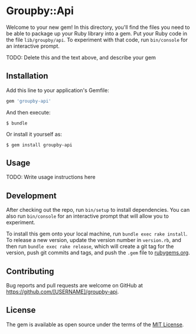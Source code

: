 # Groupby::Api

Welcome to your new gem! In this directory, you'll find the files you need to be able to package up your Ruby library into a gem. Put your Ruby code in the file `lib/groupby/api`. To experiment with that code, run `bin/console` for an interactive prompt.

TODO: Delete this and the text above, and describe your gem

## Installation

Add this line to your application's Gemfile:

```ruby
gem 'groupby-api'
```

And then execute:

    $ bundle

Or install it yourself as:

    $ gem install groupby-api

## Usage

TODO: Write usage instructions here

## Development

After checking out the repo, run `bin/setup` to install dependencies. You can also run `bin/console` for an interactive prompt that will allow you to experiment.

To install this gem onto your local machine, run `bundle exec rake install`. To release a new version, update the version number in `version.rb`, and then run `bundle exec rake release`, which will create a git tag for the version, push git commits and tags, and push the `.gem` file to [rubygems.org](https://rubygems.org).

## Contributing

Bug reports and pull requests are welcome on GitHub at https://github.com/[USERNAME]/groupby-api.


## License

The gem is available as open source under the terms of the [MIT License](http://opensource.org/licenses/MIT).

